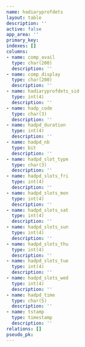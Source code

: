 ```yaml
---
name: hadiaryprofdets
layout: table
description: ''
active: false
app_area: ''
primary_key: 
indexes: []
columns:
- name: comp_avail
  type: char(200)
  description: ''
- name: comp_display
  type: char(200)
  description: ''
- name: hadiaryprofdets_sid
  type: int(4)
  description: ''
- name: hadp_code
  type: char(3)
  description: ''
- name: hadpd_duration
  type: int(4)
  description: ''
- name: hadpd_nb
  type: bit
  description: ''
- name: hadpd_slot_type
  type: char(3)
  description: ''
- name: hadpd_slots_fri
  type: int(4)
  description: ''
- name: hadpd_slots_mon
  type: int(4)
  description: ''
- name: hadpd_slots_sat
  type: int(4)
  description: ''
- name: hadpd_slots_sun
  type: int(4)
  description: ''
- name: hadpd_slots_thu
  type: int(4)
  description: ''
- name: hadpd_slots_tue
  type: int(4)
  description: ''
- name: hadpd_slots_wed
  type: int(4)
  description: ''
- name: hadpd_time
  type: char(5)
  description: ''
- name: tstamp
  type: timestamp
  description: ''
relations: []
pseudo_pk: 
---
```


